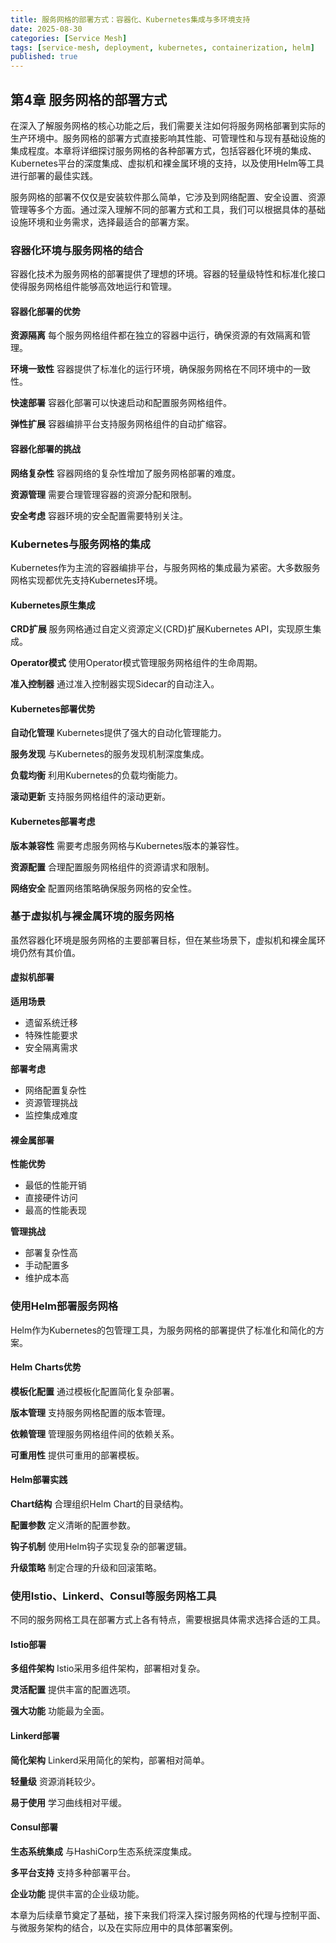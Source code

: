 ```yaml
---
title: 服务网格的部署方式：容器化、Kubernetes集成与多环境支持
date: 2025-08-30
categories: [Service Mesh]
tags: [service-mesh, deployment, kubernetes, containerization, helm]
published: true
---
```


## 第4章 服务网格的部署方式

在深入了解服务网格的核心功能之后，我们需要关注如何将服务网格部署到实际的生产环境中。服务网格的部署方式直接影响其性能、可管理性和与现有基础设施的集成程度。本章将详细探讨服务网格的各种部署方式，包括容器化环境的集成、Kubernetes平台的深度集成、虚拟机和裸金属环境的支持，以及使用Helm等工具进行部署的最佳实践。

服务网格的部署不仅仅是安装软件那么简单，它涉及到网络配置、安全设置、资源管理等多个方面。通过深入理解不同的部署方式和工具，我们可以根据具体的基础设施环境和业务需求，选择最适合的部署方案。

### 容器化环境与服务网格的结合

容器化技术为服务网格的部署提供了理想的环境。容器的轻量级特性和标准化接口使得服务网格组件能够高效地运行和管理。

#### 容器化部署的优势

**资源隔离**
每个服务网格组件都在独立的容器中运行，确保资源的有效隔离和管理。

**环境一致性**
容器提供了标准化的运行环境，确保服务网格在不同环境中的一致性。

**快速部署**
容器化部署可以快速启动和配置服务网格组件。

**弹性扩展**
容器编排平台支持服务网格组件的自动扩缩容。

#### 容器化部署的挑战

**网络复杂性**
容器网络的复杂性增加了服务网格部署的难度。

**资源管理**
需要合理管理容器的资源分配和限制。

**安全考虑**
容器环境的安全配置需要特别关注。

### Kubernetes与服务网格的集成

Kubernetes作为主流的容器编排平台，与服务网格的集成最为紧密。大多数服务网格实现都优先支持Kubernetes环境。

#### Kubernetes原生集成

**CRD扩展**
服务网格通过自定义资源定义(CRD)扩展Kubernetes API，实现原生集成。

**Operator模式**
使用Operator模式管理服务网格组件的生命周期。

**准入控制器**
通过准入控制器实现Sidecar的自动注入。

#### Kubernetes部署优势

**自动化管理**
Kubernetes提供了强大的自动化管理能力。

**服务发现**
与Kubernetes的服务发现机制深度集成。

**负载均衡**
利用Kubernetes的负载均衡能力。

**滚动更新**
支持服务网格组件的滚动更新。

#### Kubernetes部署考虑

**版本兼容性**
需要考虑服务网格与Kubernetes版本的兼容性。

**资源配置**
合理配置服务网格组件的资源请求和限制。

**网络安全**
配置网络策略确保服务网格的安全性。

### 基于虚拟机与裸金属环境的服务网格

虽然容器化环境是服务网格的主要部署目标，但在某些场景下，虚拟机和裸金属环境仍然有其价值。

#### 虚拟机部署

**适用场景**
- 遗留系统迁移
- 特殊性能要求
- 安全隔离需求

**部署考虑**
- 网络配置复杂性
- 资源管理挑战
- 监控集成难度

#### 裸金属部署

**性能优势**
- 最低的性能开销
- 直接硬件访问
- 最高的性能表现

**管理挑战**
- 部署复杂性高
- 手动配置多
- 维护成本高

### 使用Helm部署服务网格

Helm作为Kubernetes的包管理工具，为服务网格的部署提供了标准化和简化的方案。

#### Helm Charts优势

**模板化配置**
通过模板化配置简化复杂部署。

**版本管理**
支持服务网格配置的版本管理。

**依赖管理**
管理服务网格组件间的依赖关系。

**可重用性**
提供可重用的部署模板。

#### Helm部署实践

**Chart结构**
合理组织Helm Chart的目录结构。

**配置参数**
定义清晰的配置参数。

**钩子机制**
使用Helm钩子实现复杂的部署逻辑。

**升级策略**
制定合理的升级和回滚策略。

### 使用Istio、Linkerd、Consul等服务网格工具

不同的服务网格工具在部署方式上各有特点，需要根据具体需求选择合适的工具。

#### Istio部署

**多组件架构**
Istio采用多组件架构，部署相对复杂。

**灵活配置**
提供丰富的配置选项。

**强大功能**
功能最为全面。

#### Linkerd部署

**简化架构**
Linkerd采用简化的架构，部署相对简单。

**轻量级**
资源消耗较少。

**易于使用**
学习曲线相对平缓。

#### Consul部署

**生态系统集成**
与HashiCorp生态系统深度集成。

**多平台支持**
支持多种部署平台。

**企业功能**
提供丰富的企业级功能。

本章为后续章节奠定了基础，接下来我们将深入探讨服务网格的代理与控制平面、与微服务架构的结合，以及在实际应用中的具体部署案例。